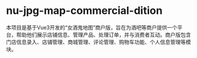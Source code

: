 # nu-jpg-map-commercial-dition
本项目是基于Vue3开发的“女酒鬼地图”商户版，旨在为酒吧等商户提供一个平台，帮助他们展示店铺信息、管理产品、处理订单，并与消费者互动。商户版包含门店信息录入、店铺管理、商城管理、评论管理、购物车功能、个人信息管理等模块。
